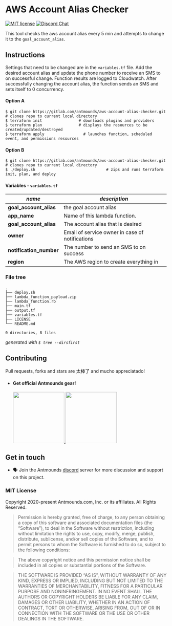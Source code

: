 # AWS Account Alias Checker
[![MIT license](http://img.shields.io/badge/license-MIT-blue.svg)](http://opensource.org/licenses/MIT) [![Discord Chat](https://img.shields.io/discord/299962468581638144.svg?logo=discord)](https://discord.gg/dw3Dam2)

This tool checks the aws account alias every 5 min and attempts to change it to the `goal_account_alias`.

## Instructions
Settings that need to be changed are in the `variables.tf` file. Add the desired account alias and update the phone number to receive an SMS to on successful change. Function results are logged to Cloudwatch. After successfully changing the account alias, the function sends an SMS and sets itself to 0 concurrency.

#### Option A
```
$ git clone https://gitlab.com/antmounds/aws-account-alias-checker.git  # clones repo to current local directory
$ terraform init                # downloads plugins and providers
$ terraform plan                # displays the resources to be created/updated/destroyed
$ terraform apply                 # launches function, scheduled event, and permissions resources
```
#### Option B
```
$ git clone https://gitlab.com/antmounds/aws-account-alias-checker.git  # clones repo to current local directory
$ ./deploy.sh                 				# zips and runs terraform init, plan, and deploy
```
#### Variables - `variables.tf`
| *name* | *description* |
| ------ | ------ |
| **goal_account_alias** | the goal account alias |
| **app_name** | Name of this lambda function. |
| **goal_account_alias** | The account alias that is desired |
| **owner** | Email of service owner in case of notifications |
| **notification_number** | The number to send an SMS to on success |
| **region** | The AWS region to create everything in |

### File tree
```
.
├── deploy.sh
├── lambda_function_payload.zip
├── lambda_function.rb
├── main.tf
├── output.tf
├── variables.tf
├── LICENSE
└── README.md

0 directories, 8 files
```
*generated with `$ tree --dirsfirst`* 

## Contributing
Pull requests, forks and stars are 太棒了 and mucho appreciatado!

- #### Get official Antmounds gear!
	<a href="https://streamlabs.com/Antmounds/#/merch">
		<img src="https://cdn.streamlabs.com/merch/panel8.png" width="160">
	</a>
	<a href="https://shop.spreadshirt.com/Antmounds">
		<img src="https://image.spreadshirtmedia.com/content/asset/sprd-logo_horizontal.svg" width="160">
	</a>

## Get in touch
* :speaking_head: Join the Antmounds [discord](https://discord.gg/VtFkvSv) server for more discussion and support on this project.

### MIT License
Copyright 2020-present Antmounds.com, Inc. or its affiliates. All Rights Reserved.

>Permission is hereby granted, free of charge, to any person obtaining a copy of this software and associated documentation files (the “Software”), to deal in the Software without restriction, including without limitation the rights to use, copy, modify, merge, publish, distribute, sublicense, and/or sell copies of the Software, and to permit persons to whom the Software is furnished to do so, subject to the following conditions:

>The above copyright notice and this permission notice shall be included in all copies or substantial portions of the Software.

>THE SOFTWARE IS PROVIDED “AS IS”, WITHOUT WARRANTY OF ANY KIND, EXPRESS OR IMPLIED, INCLUDING BUT NOT LIMITED TO THE WARRANTIES OF MERCHANTABILITY, FITNESS FOR A PARTICULAR PURPOSE AND NONINFRINGEMENT. IN NO EVENT SHALL THE AUTHORS OR COPYRIGHT HOLDERS BE LIABLE FOR ANY CLAIM, DAMAGES OR OTHER LIABILITY, WHETHER IN AN ACTION OF CONTRACT, TORT OR OTHERWISE, ARISING FROM, OUT OF OR IN CONNECTION WITH THE SOFTWARE OR THE USE OR OTHER DEALINGS IN THE SOFTWARE.